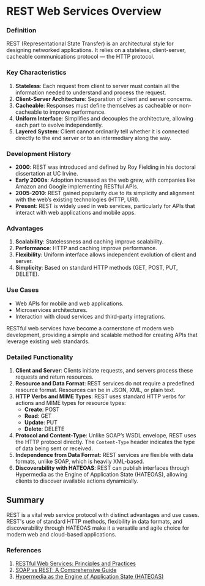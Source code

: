 # REST Web Services Overview

### Definition
REST (Representational State Transfer) is an architectural style for designing networked applications. It relies on a stateless, client-server, cacheable communications protocol — the HTTP protocol.

### Key Characteristics
1. **Stateless**: Each request from client to server must contain all the information needed to understand and process the request.
2. **Client-Server Architecture**: Separation of client and server concerns.
3. **Cacheable**: Responses must define themselves as cacheable or non-cacheable to improve performance.
4. **Uniform Interface**: Simplifies and decouples the architecture, allowing each part to evolve independently.
5. **Layered System**: Client cannot ordinarily tell whether it is connected directly to the end server or to an intermediary along the way.

### Development History
- **2000**: REST was introduced and defined by Roy Fielding in his doctoral dissertation at UC Irvine.
- **Early 2000s**: Adoption increased as the web grew, with companies like Amazon and Google implementing RESTful APIs.
- **2005-2010**: REST gained popularity due to its simplicity and alignment with the web’s existing technologies (HTTP, URI).
- **Present**: REST is widely used in web services, particularly for APIs that interact with web applications and mobile apps.

### Advantages
1. **Scalability**: Statelessness and caching improve scalability.
2. **Performance**: HTTP and caching improve performance.
3. **Flexibility**: Uniform interface allows independent evolution of client and server.
4. **Simplicity**: Based on standard HTTP methods (GET, POST, PUT, DELETE).

### Use Cases
- Web APIs for mobile and web applications.
- Microservices architectures.
- Interaction with cloud services and third-party integrations.

RESTful web services have become a cornerstone of modern web development, providing a simple and scalable method for creating APIs that leverage existing web standards.

### Detailed Functionality
1. **Client and Server**: Clients initiate requests, and servers process these requests and return resources.
2. **Resource and Data Format**: REST services do not require a predefined resource format. Resources can be in JSON, XML, or plain text.
3. **HTTP Verbs and MIME Types**: REST uses standard HTTP verbs for actions and MIME types for resource types:
   - **Create**: POST
   - **Read**: GET
   - **Update**: PUT
   - **Delete**: DELETE
4. **Protocol and Content-Type**: Unlike SOAP’s WSDL envelope, REST uses the HTTP protocol directly. The `Content-Type` header indicates the type of data being sent or received.
5. **Independence from Data Format**: REST services are flexible with data formats, unlike SOAP, which is heavily XML-based.
6. **Discoverability with HATEOAS**: REST can publish interfaces through Hypermedia as the Engine of Application State (HATEOAS), allowing clients to discover available actions dynamically.

## Summary
REST is a vital web service protocol with distinct advantages and use cases. REST's use of standard HTTP methods, flexibility in data formats, and discoverability through HATEOAS make it a versatile and agile choice for modern web and cloud-based applications.

### References
1. [RESTful Web Services: Principles and Practices](https://restfulapi.net/)
2. [SOAP vs REST: A Comprehensive Guide](https://www.soapui.org/learn/api/soap-vs-rest-api/)
3. [Hypermedia as the Engine of Application State (HATEOAS)](https://restfulapi.net/hateoas/)
